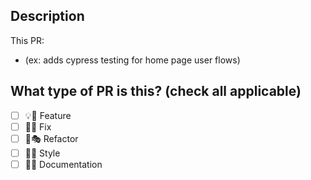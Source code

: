 ## Description

This PR:
- (ex: adds cypress testing for home page user flows)

## What type of PR is this? (check all applicable)

- [ ] 💡💫 Feature
- [ ] 🐞🐛 Fix
- [ ] 🪸🎭 Refactor
- [ ] 💅🎨 Style
- [ ] 📄💾 Documentation
